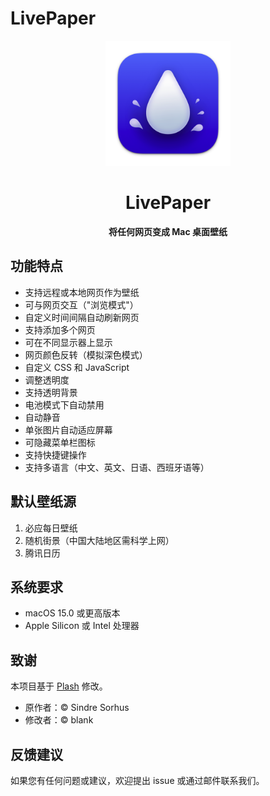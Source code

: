 # LivePaper

<div align="center">
	<a href="https://github.com/sindresorhus/Plash">
		<img src="Stuff/AppIcon-readme.png" width="200" height="200">
	</a>
	<h1>LivePaper</h1>
	<p>
		<b>将任何网页变成 Mac 桌面壁纸</b>
	</p>
</div>

## 功能特点

- 支持远程或本地网页作为壁纸
- 可与网页交互（"浏览模式"）
- 自定义时间间隔自动刷新网页
- 支持添加多个网页
- 可在不同显示器上显示
- 网页颜色反转（模拟深色模式）
- 自定义 CSS 和 JavaScript
- 调整透明度
- 支持透明背景
- 电池模式下自动禁用
- 自动静音
- 单张图片自动适应屏幕
- 可隐藏菜单栏图标
- 支持快捷键操作
- 支持多语言（中文、英文、日语、西班牙语等）

## 默认壁纸源

1. 必应每日壁纸
2. 随机街景（中国大陆地区需科学上网）
3. 腾讯日历

## 系统要求

- macOS 15.0 或更高版本
- Apple Silicon 或 Intel 处理器

## 致谢

本项目基于 [Plash](https://github.com/sindresorhus/Plash) 修改。

- 原作者：© Sindre Sorhus
- 修改者：© blank

## 反馈建议

如果您有任何问题或建议，欢迎提出 issue 或通过邮件联系我们。
